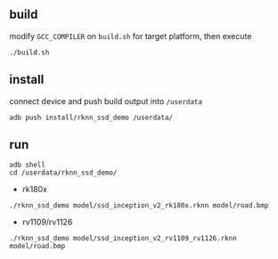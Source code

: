## build

modify `GCC_COMPILER` on `build.sh` for target platform, then execute

```
./build.sh
```

## install

connect device and push build output into `/userdata`

```
adb push install/rknn_ssd_demo /userdata/
```

## run

```
adb shell
cd /userdata/rknn_ssd_demo/
```

- rk180x
```
./rknn_ssd_demo model/ssd_inception_v2_rk180x.rknn model/road.bmp
```

- rv1109/rv1126
```
./rknn_ssd_demo model/ssd_inception_v2_rv1109_rv1126.rknn model/road.bmp
```
